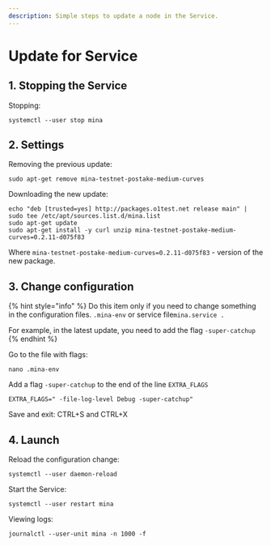 ```yaml
---
description: Simple steps to update a node in the Service.
---
```


# Update for Service

## 1. Stopping the Service

Stopping:

```text
systemctl --user stop mina
```

## 2. Settings

Removing the previous update:

```text
sudo apt-get remove mina-testnet-postake-medium-curves
```

Downloading the new update:

```text
echo "deb [trusted=yes] http://packages.o1test.net release main" | sudo tee /etc/apt/sources.list.d/mina.list
sudo apt-get update
sudo apt-get install -y curl unzip mina-testnet-postake-medium-curves=0.2.11-d075f83
```

Where `mina-testnet-postake-medium-curves=0.2.11-d075f83` - version of the new package.

## 3. Change configuration

{% hint style="info" %}
Do this item only if you need to change something in the configuration files. `.mina-env` or service file`mina.service .`

For example, in the latest update, you need to add the flag `-super-catchup`
{% endhint %}

Go to the file with flags:

```text
nano .mina-env
```

Add a flag `-super-catchup` to the end of the line `EXTRA_FLAGS`

```text
EXTRA_FLAGS=" -file-log-level Debug -super-catchup"
```

Save and exit: CTRL+S and CTRL+X

## 4. Launch

Reload the configuration change:

```text
systemctl --user daemon-reload
```

Start the Service:

```text
systemctl --user restart mina
```

Viewing logs:

```text
journalctl --user-unit mina -n 1000 -f
```


